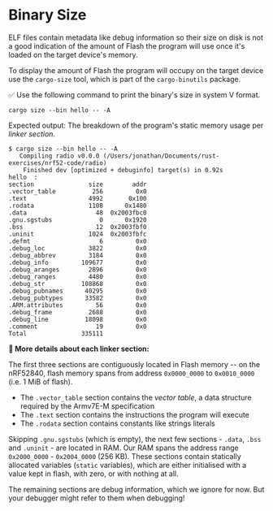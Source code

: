 # Binary Size

ELF files contain metadata like debug information so their size on disk is not a good indication of the amount of Flash the program will use once it's loaded on the target device's memory.

To display the amount of Flash the program will occupy on the target device use the `cargo-size` tool, which is part of the `cargo-binutils` package.

✅ Use the following command to print the binary's size in system V format.

```console
cargo size --bin hello -- -A
```

Expected output: The breakdown of the program's static memory usage per *linker section*.

```console
$ cargo size --bin hello -- -A
   Compiling radio v0.0.0 (/Users/jonathan/Documents/rust-exercises/nrf52-code/radio)
    Finished dev [optimized + debuginfo] target(s) in 0.92s
hello  :
section               size        addr
.vector_table          256         0x0
.text                 4992       0x100
.rodata               1108      0x1480
.data                   48  0x2003fbc0
.gnu.sgstubs             0      0x1920
.bss                    12  0x2003fbf0
.uninit               1024  0x2003fbfc
.defmt                   6         0x0
.debug_loc            3822         0x0
.debug_abbrev         3184         0x0
.debug_info         109677         0x0
.debug_aranges        2896         0x0
.debug_ranges         4480         0x0
.debug_str          108868         0x0
.debug_pubnames      40295         0x0
.debug_pubtypes      33582         0x0
.ARM.attributes         56         0x0
.debug_frame          2688         0x0
.debug_line          18098         0x0
.comment                19         0x0
Total               335111
```

**🔎 More details about each linker section:**

The first three sections are contiguously located in Flash memory -- on the nRF52840, flash memory spans from address `0x0000_0000` to `0x0010_0000` (i.e. 1 MiB of flash).

* The `.vector_table` section contains the *vector table*, a data structure required by the Armv7E-M specification
* The `.text` section contains the instructions the program will execute
* The `.rodata` section contains constants like strings literals

Skipping `.gnu.sgstubs` (which is empty), the next few sections - `.data`, `.bss` and `.uninit` - are located in RAM. Our RAM spans the address range `0x2000_0000` - `0x2004_0000` (256 KB). These sections contain statically allocated variables (`static` variables), which are either initialised with a value kept in flash, with zero, or with nothing at all.

The remaining sections are debug information, which we ignore for now. But your debugger might refer to them when debugging!
